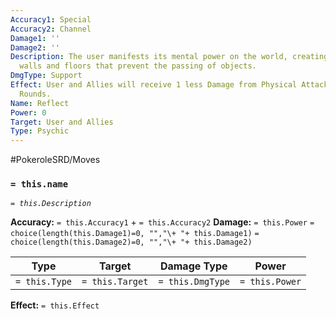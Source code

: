 ```yaml
---
Accuracy1: Special
Accuracy2: Channel
Damage1: ''
Damage2: ''
Description: The user manifests its mental power on the world, creating invisible
  walls and floors that prevent the passing of objects.
DmgType: Support
Effect: User and Allies will receive 1 less Damage from Physical Attacks. Lasts 4
  Rounds.
Name: Reflect
Power: 0
Target: User and Allies
Type: Psychic
---
```


#PokeroleSRD/Moves

### `= this.name` 
*`= this.Description`*

**Accuracy:** `= this.Accuracy1` + `= this.Accuracy2`
**Damage:** `= this.Power` `= choice(length(this.Damage1)=0, "","\+ "+ this.Damage1)` `= choice(length(this.Damage2)=0, "","\+ "+ this.Damage2)`

| Type          | Target          | Damage Type          | Power          |
| ------------- | --------------- | ---------------- | -------------- |
| `= this.Type` | `= this.Target` | `= this.DmgType` | `= this.Power` | 

**Effect:** `= this.Effect`